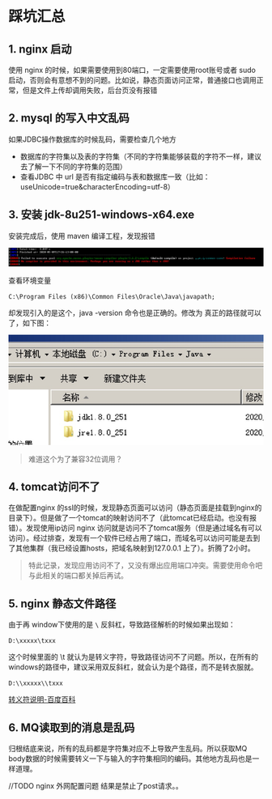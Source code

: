 # 踩坑汇总

## 1. nginx 启动
使用 nginx 的时候，如果需要使用到80端口，一定需要使用root账号或者 sudo 启动，否则会有意想不到的问题。比如说，静态页面访问正常，普通接口也调用正常，但是文件上传却调用失败，后台页没有报错

## 2. mysql 的写入中文乱码
如果JDBC操作数据库的时候乱码，需要检查几个地方

* 数据库的字符集以及表的字符集（不同的字符集能够装载的字符不一样，建议去了解一下不同的字符集的范围）
* 查看JDBC 中 url 是否有指定编码与表和数据库一致（比如：useUnicode=true&characterEncoding=utf-8）

## 3. 安装 jdk-8u251-windows-x64.exe
安装完成后，使用 maven 编译工程，发现报错

![](media/15848712054437/15890192789469.jpg)

查看环境变量

```
C:\Program Files (x86)\Common Files\Oracle\Java\javapath;
```

却发现引入的是这个，java -version 命令也是正确的。修改为 真正的路径就可以了，如下图：

![w300](media/15848712054437/15890194995799.jpg)

> 难道这个为了兼容32位调用？

## 4. tomcat访问不了
在做配置nginx 的ssl的时候，发现静态页面可以访问（静态页面是挂载到nginx的目录下）。但是做了一个tomcat的映射访问不了（此tomcat已经启动。也没有报错）。发现使用ip访问 nginx 访问就是访问不了tomcat服务（但是通过域名有可以访问）。经过排查，发现有一个软件已经占用了端口，而域名可以访问可能是去到了其他集群（我已经设置hosts，把域名映射到127.0.0.1 上了）。折腾了2小时。

> 特此记录，发现应用访问不了，又没有爆出应用端口冲突。需要使用命令吧与此相关的端口都关掉后再试。

## 5. nginx 静态文件路径
由于再 window下使用的是 `\` 反斜杠，导致路径解析的时候如果出现如：

```
D:\xxxxx\txxx
```
这个时候里面的 \t 就认为是转义字符，导致路径访问不了问题。所以，在所有的windows的路径中，建议采用双反斜杠，就会认为是个路径，而不是转衣服就。

```
D:\\xxxxx\\txxx
```

[转义符说明-百度百科](https://baike.baidu.com/item/%E8%BD%AC%E4%B9%89%E5%AD%97%E7%AC%A6)

## 6. MQ读取到的消息是乱码
归根结底来说，所有的乱码都是字符集对应不上导致产生乱码。所以获取MQ body数据的时候需要转义一下与输入的字符集相同的编码。其他地方乱码也是一样道理。

//TODO
nginx 外网配置问题
结果是禁止了post请求。。

